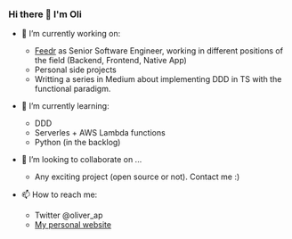 ### Hi there 👋 I'm Oli


- 🔭 I’m currently working on:
  - [Feedr](https://feedr.co) as Senior Software Engineer, working in different positions of the field (Backend, Frontend, Native App)
  - Personal side projects
  - Writting a series in Medium about implementing DDD in TS with the functional paradigm.
  
- 🌱 I’m currently learning:
  - DDD
  - Serverles + AWS Lambda functions
  - Python (in the backlog)
  
- 👯 I’m looking to collaborate on ...
  - Any exciting project (open source or not). Contact me :) 
  
- 📫 How to reach me:
  - Twitter @oliver_ap
  - [My personal website](https://oliveralonso.dev/)
  
